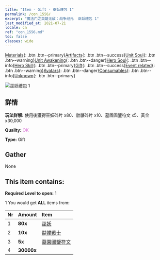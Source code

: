 ```yaml
---
title: "Item - Gift - 巫妖禮包 1"
permalink: /con_1556/
excerpt: "魔法门之英雄无敌：战争纪元  巫妖禮包 1"
last_modified_at: 2021-07-21
locale: cn
ref: "con_1556.md"
toc: false
classes: wide
---
```

 [Materials](/ItemsCN/){: .btn .btn--primary}[Artifacts](/ItemsCN/Artifacts/){: .btn .btn--success}[Unit Soul](/ItemsCN/UnitSoul/){: .btn .btn--warning}[Unit Awakening](/ItemsCN/UnitAwakening/){: .btn .btn--danger}[Hero Soul](/ItemsCN/HeroSoul/){: .btn .btn--info}[Hero Skill](/ItemsCN/HeroSkill/){: .btn .btn--primary}[Gift](/ItemsCN/Gift/){: .btn .btn--success}[Event related](/ItemsCN/Events/){: .btn .btn--warning}[Avatars](/ItemsCN/Avatars/){: .btn .btn--danger}[Consumables](/ItemsCN/Consumables/){: .btn .btn--info}[Unknown](/ItemsCN/Unknown/){: .btn .btn--primary}

 ![巫妖禮包 1](/images/t/i_907167.png)

## 詳情
 **玩法詳解:** 使用後獲得巫妖碎片 x80、骷髏碎片 x10、墓園圖鑒符文 x5、黃金 x30,000

 **Quality:** <span style="color: #DA70D6">OK</span>

 **Type:** Gift

## Gather

  None

## This item contains:

 **Required Level to open:** 1

 1 You would get **ALL** items  from:

  | Nr | Amount |     Item    |
  |:---|:-------|:------------|
  | 1 |  **80x** | [巫妖](/cn/Items/unt_212/) |  | 
  | 2 |  **10x** | [骷髏戰士](/cn/Items/unt_208/) |  | 
  | 3 |  **5x** | [墓園圖鑒符文](/cn/Items/con_755/) |  | 
  | 4 |  **30000x** | <i class="fas fa-coins"/> |  | 
